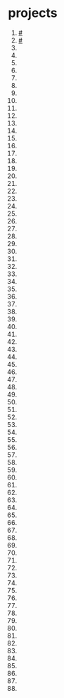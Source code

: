 # projects

1. [#](https://github.com/panisa-cake/panisa-cake.github.io/edit/main/p/README.md#projects)
2. <a href="https://github.com/panisa-cake/panisa-cake.github.io/edit/main/p/README.md#b" >#</a>
3. 
4. 
5. 
6. 
7. 
8. 
9.
20. 
1. 
2. 
3. 
4. 
5. 
6. 
7. 
8.
9.
30. 
1. 
2. 
3. 
4. 
5. 
6. 
7. 
8.
9. 
40. 
1. 
2. 
3. 
4. 
5. 
6. 
7. 
8.
9. 
50. 
1. 
2. 
3. 
4. 
5. 
6. 
7. 
8.
9. 
60. 
1. 
2. 
3. 
4. 
5. 
6. 
7. 
8. 
70. 
1. 
2. 
3. 
4. 
5. 
6. 
7. 
8. 
80. 
1. 
2. 
3. 
4. 
5. 
6. 
7. 
8.
9. 
90. 
1. 
2. 
3. 
4. 
5. 
6. 
7. 
8.
9. 
100. 
